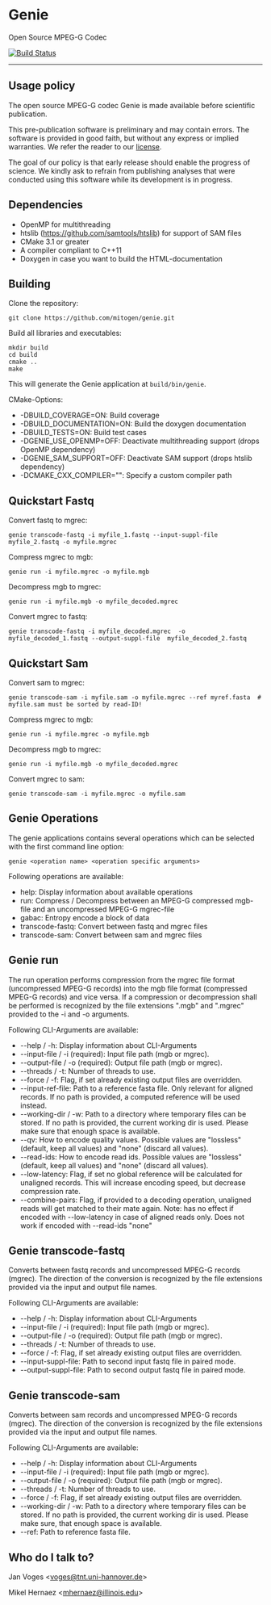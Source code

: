 # Genie

Open Source MPEG-G Codec

[![Build Status](https://dev.azure.com/fabianmuentefering/fabianmuentefering/_apis/build/status/mitogen.genie?branchName=develop)](https://dev.azure.com/fabianmuentefering/fabianmuentefering/_build?definitionId=3&view=branches)

---

## Usage policy

The open source MPEG-G codec Genie is made available before scientific publication.

This pre-publication software is preliminary and may contain errors.
The software is provided in good faith, but without any express or implied warranties.
We refer the reader to our [license](LICENSE).

The goal of our policy is that early release should enable the progress of science.
We kindly ask to refrain from publishing analyses that were conducted using this software while its development is in progress.

## Dependencies

* OpenMP for multithreading
* htslib (https://github.com/samtools/htslib) for support of SAM files 
* CMake 3.1 or greater
* A compiler compliant to C++11
* Doxygen in case you want to build the HTML-documentation

## Building

Clone the repository:

    git clone https://github.com/mitogen/genie.git

Build all libraries and executables:

    mkdir build
    cd build
    cmake ..
    make

This will generate the Genie application at ``build/bin/genie``.

CMake-Options:

* -DBUILD_COVERAGE=ON: Build coverage 
* -DBUILD_DOCUMENTATION=ON: Build the doxygen documentation
* -DBUILD_TESTS=ON: Build test cases
* -DGENIE_USE_OPENMP=OFF: Deactivate multithreading support (drops OpenMP dependency)
* -DGENIE_SAM_SUPPORT=OFF: Deactivate SAM support (drops htslib dependency)
* -DCMAKE_CXX_COMPILER="<path>": Specify a custom compiler path
    
## Quickstart Fastq
Convert fastq to mgrec:
    
    genie transcode-fastq -i myfile_1.fastq --input-suppl-file  myfile_2.fastq -o myfile.mgrec

Compress mgrec to mgb:
    
    genie run -i myfile.mgrec -o myfile.mgb
    
Decompress mgb to mgrec:
    
    genie run -i myfile.mgb -o myfile_decoded.mgrec
    
Convert mgrec to fastq:
    
    genie transcode-fastq -i myfile_decoded.mgrec  -o myfile_decoded_1.fastq --output-suppl-file  myfile_decoded_2.fastq
    
## Quickstart Sam
Convert sam to mgrec:
    
    genie transcode-sam -i myfile.sam -o myfile.mgrec --ref myref.fasta  # myfile.sam must be sorted by read-ID!
    
Compress mgrec to mgb:
    
    genie run -i myfile.mgrec -o myfile.mgb
    
Decompress mgb to mgrec:
    
    genie run -i myfile.mgb -o myfile_decoded.mgrec
    
Convert mgrec to sam:
    
    genie transcode-sam -i myfile.mgrec -o myfile.sam
    
    
## Genie Operations
    
The genie applications contains several operations which can be selected with the first command line option:
    
    genie <operation name> <operation specific arguments>
    
Following operations are available:

* help: Display information about available operations
* run: Compress / Decompress between an MPEG-G compressed mgb-file and an uncompressed MPEG-G mgrec-file
* gabac: Entropy encode a block of data
* transcode-fastq: Convert between fastq and mgrec files
* transcode-sam: Convert between sam and mgrec files
    
## Genie run
The run operation performs compression from the mgrec file format (uncompressed MPEG-G records) into the mgb file format (compressed MPEG-G records) and vice versa. If a compression or decompression shall be performed is recognized by the file extensions ".mgb" and ".mgrec" provided to the -i and -o arguments.
    
Following CLI-Arguments are available:
* --help / -h: Display information about CLI-Arguments
* --input-file / -i (required): Input file path (mgb or mgrec).
* --output-file / -o (required): Output file path (mgb or mgrec).
* --threads / -t: Number of threads to use.
* --force / -f: Flag, if set already existing output files are overridden.
* --input-ref-file: Path to a reference fasta file. Only relevant for aligned records. If no path is provided, a computed reference will be used instead.
* --working-dir / -w: Path to a directory where temporary files can be stored. If no path is provided, the current working dir is used. Please make sure that enough space is available.
* --qv: How to encode quality values. Possible values are "lossless" (default, keep all values) and "none" (discard all values).
* --read-ids: How to encode read ids. Possible values are "lossless" (default, keep all values) and "none" (discard all values).
* --low-latency: Flag, if set no global reference will be calculated for unaligned records. This will increase encoding speed, but decrease compression rate.
* --combine-pairs: Flag, if provided to a decoding operation, unaligned reads will get matched to their mate again. Note: has no effect if encoded with --low-latency in case of aligned reads only. Does not work if encoded with --read-ids "none"
    
## Genie transcode-fastq
Converts between fastq records and uncompressed MPEG-G records (mgrec). The direction of the conversion is recognized by the file extensions provided via the input and output file names.
    
Following CLI-Arguments are available:
* --help / -h: Display information about CLI-Arguments
* --input-file / -i (required): Input file path (mgb or mgrec).
* --output-file / -o (required): Output file path (mgb or mgrec).
* --threads / -t: Number of threads to use.
* --force / -f: Flag, if set already existing output files are overridden.
* --input-suppl-file: Path to second input fastq file in paired mode.
* --output-suppl-file: Path to second output fastq file in paired mode.

## Genie transcode-sam
Converts between sam records and uncompressed MPEG-G records (mgrec). The direction of the conversion is recognized by the file extensions provided via the input and output file names.
    
Following CLI-Arguments are available:
* --help / -h: Display information about CLI-Arguments
* --input-file / -i (required): Input file path (mgb or mgrec).
* --output-file / -o (required): Output file path (mgb or mgrec).
* --threads / -t: Number of threads to use.
* --force / -f: Flag, if set already existing output files are overridden.
* --working-dir / -w: Path to a directory where temporary files can be stored. If no path is provided, the current working dir is used. Please make sure, that enough space is available.
* --ref: Path to reference fasta file.
    
## Who do I talk to?

Jan Voges <[voges@tnt.uni-hannover.de](mailto:voges@tnt.uni-hannover.de)>

Mikel Hernaez <[mhernaez@illinois.edu](mailto:mhernaez@illinois.edu)>

